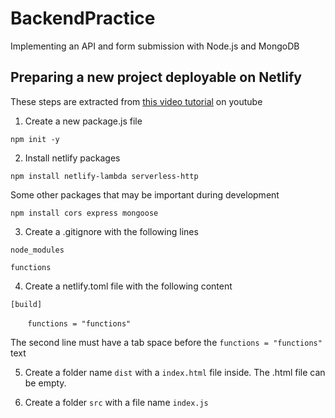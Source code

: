 # BackendPractice
Implementing an API and form submission with Node.js and MongoDB

## Preparing a new project deployable on Netlify
These steps are extracted from [this video tutorial](https://www.youtube.com/watch?v=hQAu0YEIF0g&ab_channel=OhSeeMedia) on youtube
1. Create a new package.js file

`npm init -y`
 
2. Install netlify packages

`npm install netlify-lambda serverless-http`

Some other packages that may be important during development

`npm install cors express mongoose`

3. Create a .gitignore with the following lines

`node_modules`

`functions`

4. Create a netlify.toml file with the following content

`[build]`

&nbsp; &nbsp; &nbsp; &nbsp;`functions = "functions"`

The second line must have a tab space before the `functions = "functions"` text

5. Create a folder name `dist` with a `index.html` file inside. The .html file can be empty.

6. Create a folder `src` with a file name `index.js` 

